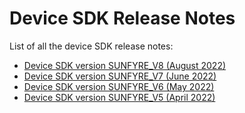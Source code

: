 # Device SDK Release Notes

List of all the device SDK release notes:

- [Device SDK version SUNFYRE_V8 (August 2022)](./rel-4.0.md)
- [Device SDK version SUNFYRE_V7 (June 2022)](./rel-3.0.md)
- [Device SDK version SUNFYRE_V6 (May 2022)](./rel-2.0.md)
- [Device SDK version SUNFYRE_V5 (April 2022)](./rel-1.0.md)
